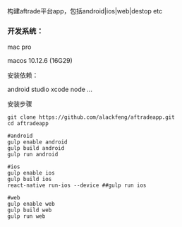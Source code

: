 构建aftrade平台app，包括android\|ios\|web\|destop etc

### 开发系统：

mac pro

macos  10.12.6 \(16G29\)

安装依赖：

android studio  xcode  node  ...

安装步骤

```
git clone https://github.com/alackfeng/aftradeapp.git
cd aftradeapp

#android
gulp enable android
gulp build android
gulp run android

#ios
gulp enable ios
gulp build ios
react-native run-ios --device ##gulp run ios

#web
gulp enable web
gulp build web
gulp run web
```




